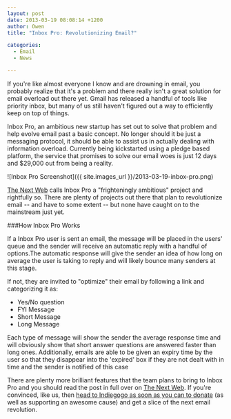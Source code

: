 ```yaml
---
layout: post
date: 2013-03-19 08:08:14 +1200
author: Owen
title: "Inbox Pro: Revolutionizing Email?"

categories:
  - Email
  - News

---
```


If you're like almost everyone I know and are drowning in email, you probably realize that it's a problem and there really isn't a great solution for email overload out there yet. Gmail has released a handful of tools like priority inbox, but many of us still haven't figured out a way to efficiently keep on top of things.

Inbox Pro, an ambitious new startup has set out to solve that problem and help evolve email past a basic concept. No longer should it be just a messaging protocol, it should be able to assist us in actually dealing with information overload. Currently being kickstarted using a pledge based platform, the service that promises to solve our email woes is just 12 days and $29,000 out from being a reality.

![Inbox Pro Screenshot]({{ site.images_url }}/2013-03-19-inbox-pro.png)

[The Next Web](http://thenextweb.com/voice/2013/02/08/inboxpro-com-structured-communications/) calls Inbox Pro a "frighteningly ambitious" project and rightfully so. There are plenty of projects out there that plan to revolutionize email -- and have to some extent -- but none have caught on to the mainstream just yet.

###How Inbox Pro Works

If a Inbox Pro user is sent an email, the message will be placed in the users' queue and the sender will receive an automatic reply with a handful of options.The automatic response will give the sender an idea of how long on average the user is taking to reply and will likely bounce many senders at this stage.

If not, they are invited to "optimize" their email by following a link and categorizing it as:

 - Yes/No question
 - FYI Message
 - Short Message
 - Long Message

Each type of message will show the sender the average response time and will obviously show that short answer questions are answered faster than long ones. Additionally, emails are able to be given an expiry time by the user so that they disappear into the 'expired' box if they are not dealt with in time and the sender is notified of this case

There are plenty more brilliant features that the team plans to bring to Inbox Pro and you should read the post in full over on [The Next Web](http://thenextweb.com/voice/2013/02/08/inboxpro-com-structured-communications/). If you're convinced, like us, then [head to Indiegogo as soon as you can to donate](http://www.indiegogo.com/projects/inbox-pro-a-revolution-in-email) (as well as supporting an awesome cause) and get a slice of the next email revolution.
